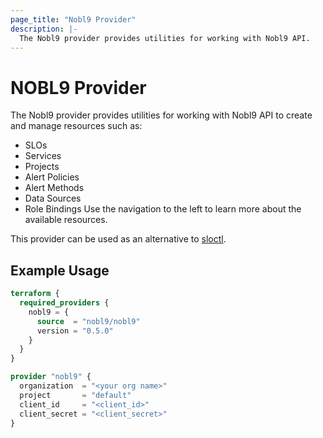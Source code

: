 ```yaml
---
page_title: "Nobl9 Provider"
description: |-
  The Nobl9 provider provides utilities for working with Nobl9 API.
---
```


# NOBL9 Provider

The Nobl9 provider provides utilities for working with Nobl9 API to create and manage resources such as:
- SLOs
- Services
- Projects
- Alert Policies
- Alert Methods
- Data Sources
- Role Bindings
Use the navigation to the left to learn more about the available resources.

This provider can be used as an alternative to [sloctl](https://docs.nobl9.com/sloctl-user-guide/).

## Example Usage

```terraform
terraform {
  required_providers {
    nobl9 = {
      source  = "nobl9/nobl9"
      version = "0.5.0"
    }
  }
}

provider "nobl9" {
  organization  = "<your org name>"
  project       = "default"
  client_id     = "<client_id>"
  client_secret = "<client_secret>"
}
```

